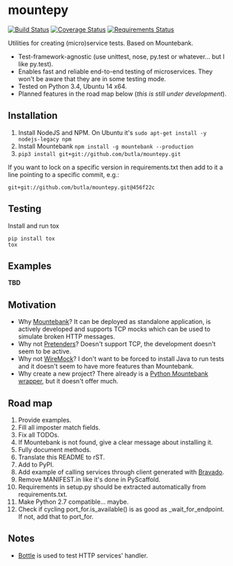 mountepy
========

[![Build Status](https://travis-ci.org/butla/mountepy.svg?branch=master)](https://travis-ci.org/butla/mountepy)
[![Coverage Status](https://coveralls.io/repos/butla/mountepy/badge.svg?branch=master&service=github)](https://coveralls.io/github/butla/mountepy?branch=master)
[![Requirements Status](https://requires.io/github/butla/mountepy/requirements.svg?branch=master)](https://requires.io/github/butla/mountepy/requirements/?branch=master)

Utilities for creating (micro)service tests. Based on Mountebank.
* Test-framework-agnostic (use unittest, nose, py.test or whatever... but I like py.test).
* Enables fast and reliable end-to-end testing of microservices. They won't be aware that they are in some testing mode.
* Tested on Python 3.4, Ubuntu 14 x64.
* Planned features in the road map below (*this is still under development*).

## Installation
1. Install NodeJS and NPM. On Ubuntu it's `sudo apt-get install -y nodejs-legacy npm`
2. Install Mountebank `npm install -g mountebank --production`
3. `pip3 install git+git://github.com/butla/mountepy.git`

If you want to lock on a specific version in requirements.txt then add to it a line pointing to a specific commit, e.g.:
```
git+git://github.com/butla/mountepy.git@456f22c
```

## Testing
Install and run tox
```
pip install tox
tox
```

## Examples
**TBD**

## Motivation
* Why [Mountebank](https://github.com/bbyars/mountebank)? It can be deployed as standalone application, is actively developed and supports TCP mocks which can be used to simulate broken HTTP messages.
* Why not [Pretenders](https://github.com/pretenders/pretenders)? Doesn't support TCP, the development doesn't seem to be active.
* Why not [WireMock](https://github.com/tomakehurst/wiremock)? I don't want to be forced to install Java to run tests and it doesn't seem to have more features than Mountebank.
* Why create a new project? There already is a [Python Mountebank wrapper](https://github.com/aholyoke/mountebank-python), but it doesn't offer much.

## Road map
1. Provide examples.
1. Fill all imposter match fields.
1. Fix all TODOs.
1. If Mountebank is not found, give a clear message about installing it.
1. Fully document methods.
1. Translate this README to rST.
1. Add to PyPI.
1. Add example of calling services through client generated with [Bravado](https://github.com/Yelp/bravado).
1. Remove MANIFEST.in like it's done in PyScaffold.
1. Requirements in setup.py should be extracted automatically from requirements.txt.
1. Make Python 2.7 compatible... maybe.
1. Check if cycling port_for.is_available() is as good as _wait_for_endpoint. If not, add that to port_for.

## Notes
* [Bottle](https://github.com/bottlepy/bottle) is used to test HTTP services' handler.